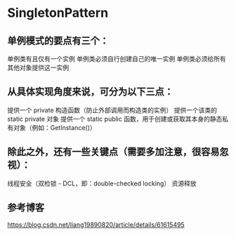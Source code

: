 # SingletonPattern
## 单例模式的要点有三个：

单例类有且仅有一个实例
单例类必须自行创建自己的唯一实例
单例类必须给所有其他对象提供这一实例
## 从具体实现角度来说，可分为以下三点：
提供一个 private 构造函数（防止外部调用而构造类的实例）
提供一个该类的 static private 对象
提供一个 static public 函数，用于创建或获取其本身的静态私有对象（例如：GetInstance()）
## 除此之外，还有一些关键点（需要多加注意，很容易忽视）：
线程安全（双检锁 - DCL，即：double-checked locking）
资源释放
## 参考博客
https://blog.csdn.net/liang19890820/article/details/61615495